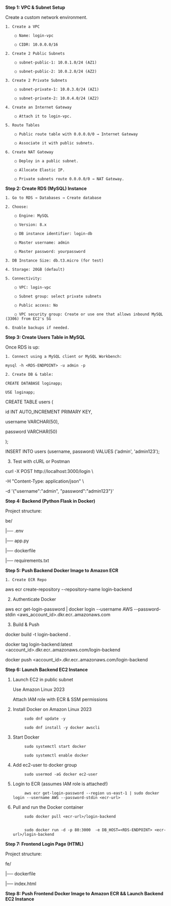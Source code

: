 **Step 1: VPC & Subnet Setup**

Create a custom network environment.

	1. Create a VPC

		○ Name: login-vpc

		○ CIDR: 10.0.0.0/16

	2. Create 2 Public Subnets

		○ subnet-public-1: 10.0.1.0/24 (AZ1)

		○ subnet-public-2: 10.0.2.0/24 (AZ2)

	3. Create 2 Private Subnets

		○ subnet-private-1: 10.0.3.0/24 (AZ1)

		○ subnet-private-2: 10.0.4.0/24 (AZ2)

	4. Create an Internet Gateway

		○ Attach it to login-vpc.

	5. Route Tables

		○ Public route table with 0.0.0.0/0 → Internet Gateway

		○ Associate it with public subnets.

	6. Create NAT Gateway

		○ Deploy in a public subnet.

		○ Allocate Elastic IP.

		○ Private subnets route 0.0.0.0/0 → NAT Gateway.

  


**Step 2: Create RDS (MySQL) Instance**

	1. Go to RDS → Databases → Create database

	2. Choose:

		○ Engine: MySQL

		○ Version: 8.x

		○ DB instance identifier: login-db

		○ Master username: admin

		○ Master password: yourpassword

	3. DB Instance Size: db.t3.micro (for test)

	4. Storage: 20GB (default)

	5. Connectivity:

		○ VPC: login-vpc

		○ Subnet group: select private subnets
		
		○ Public access: No

		○ VPC security group: Create or use one that allows inbound MySQL (3306) from EC2's SG

	6. Enable backups if needed.




**Step 3: Create Users Table in MySQL**

Once RDS is up:

	1. Connect using a MySQL client or MySQL Workbench:

    mysql -h <RDS-ENDPOINT> -u admin -p

	2. Create DB & table:

    CREATE DATABASE loginapp;

    USE loginapp;


  CREATE TABLE users (

  id INT AUTO_INCREMENT PRIMARY KEY,

  username VARCHAR(50),

  password VARCHAR(50)

);

INSERT INTO users (username, password) VALUES ('admin', 'admin123');


 3. Test with cURL or Postman

  curl -X POST http://localhost:3000/login \

  -H "Content-Type: application/json" \

  -d '{"username":"admin", "password":"admin123"}'



**Step 4: Backend (Python Flask in Docker)**

Project structure:


be/

|── .env

|── app.py

|── dockerfile

|── requirements.txt



**Step 5: Push Backend Docker Image to Amazon ECR**

	1. Create ECR Repo

aws ecr create-repository --repository-name login-backend

	
  2. Authenticate Docker

aws ecr get-login-password | docker login --username AWS --password-stdin <aws_account_id>.dkr.ecr.<region>.amazonaws.com
		

  3. Build & Push

docker build -t login-backend .

docker tag login-backend:latest <account_id>.dkr.ecr.<region>.amazonaws.com/login-backend

docker push <account_id>.dkr.ecr.<region>.amazonaws.com/login-backend



**Step 6: Launch Backend EC2 Instance**

1. Launch EC2 in public subnet

      Use Amazon Linux 2023

      Attach IAM role with ECR & SSM permissions


3. Install Docker on Amazon Linux 2023 

			sudo dnf update -y 

			sudo dnf install -y docker awscli 

				
4. Start Docker 

			sudo systemctl start docker 

			sudo systemctl enable docker 

				
5. Add ec2-user to docker group 

			sudo usermod -aG docker ec2-user 

				
6. Login to ECR (assumes IAM role is attached!) 

			aws ecr get-login-password --region us-east-1 | sudo docker login --username AWS --password-stdin <ecr-url>

				
7. Pull and run the Docker container 

			sudo docker pull <ecr-url>/login-backend


			sudo docker run -d -p 80:3000  -e DB_HOST=<RDS-ENDPOINT> <ecr-url>/login-backend


				
**Step 7: Frontend Login Page (HTML)**

Project structure:


fe/

|── dockerfile

|── index.html


**Step 8: Push Frontend Docker Image to Amazon ECR && Launch Backend EC2 Instance**


